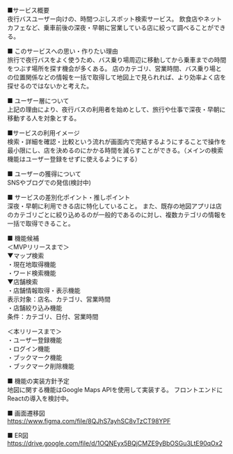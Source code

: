 ■サービス概要  
夜行バスユーザー向けの、時間つぶしスポット検索サービス。
飲食店やネットカフェなど、乗車前後の深夜・早朝に営業している店に絞って調べることができる。


■ このサービスへの思い・作りたい理由  
旅行で夜行バスをよく使うため、バス乗り場周辺に移動してから乗車までの時間をつぶす場所を探す機会が多くある。
店のカテゴリ、営業時間、バス乗り場との位置関係などの情報を一括で取得して地図上で見られれば、より効率よく店を探せるのではないかと考えた。


■ ユーザー層について  
上記の理由により、夜行バスの利用者を始めとして、旅行や仕事で深夜・早朝に移動する人を対象とする。


■サービスの利用イメージ  
検索・詳細を確認・比較という流れが画面内で完結するようにすることで操作を最小限にし、店を決めるのにかかる時間を減らすことができる。（メインの検索機能はユーザー登録をせずに使えるようにする）


■ ユーザーの獲得について  
SNSやブログでの発信(検討中)


■ サービスの差別化ポイント・推しポイント  
深夜・早朝に利用できる店に特化していること。
また、既存の地図アプリは店のカテゴリごとに絞り込めるのが一般的であるのに対し、複数カテゴリの情報を一括で取得できること。


■ 機能候補  
＜MVPリリースまで＞  
▼マップ検索  
・現在地取得機能  
・ワード検索機能  
▼店舗検索  
・店舗情報取得・表示機能  
    表示対象：店名、カテゴリ、営業時間  
・店舗絞り込み機能  
	条件：カテゴリ、日付、営業時間  

＜本リリースまで＞  
・ユーザー登録機能  
・ログイン機能  
・ブックマーク機能  
・ブックマーク削除機能  


■ 機能の実装方針予定  
地図に関する機能はGoogle Maps APIを使用して実装する。
フロントエンドにReactの導入を検討中。


■ 画面遷移図  
https://www.figma.com/file/8QJhS7ayhSC8vTzCT98YPF  


■ ER図  
https://drive.google.com/file/d/1OQNEyx5BQjCMZE9yBbOSGu3LtE90qOx2